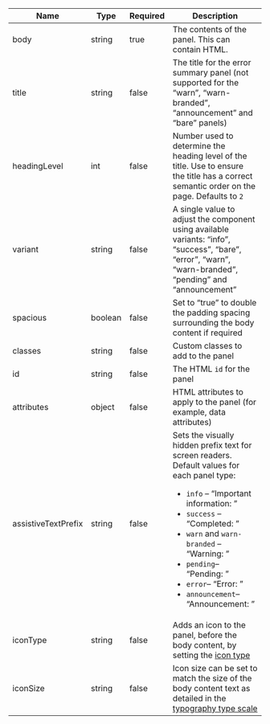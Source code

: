 | Name                | Type    | Required | Description                                                                                                                                                                                                                                                                                                                            |
| ------------------- | ------- | -------- | -------------------------------------------------------------------------------------------------------------------------------------------------------------------------------------------------------------------------------------------------------------------------------------------------------------------------------------- |
| body                | string  | true     | The contents of the panel. This can contain HTML.                                                                                                                                                                                                                                                                                      |
| title               | string  | false    | The title for the error summary panel (not supported for the “warn”, “warn-branded”, “announcement” and “bare” panels)                                                                                                                                                                                                                 |
| headingLevel        | int     | false    | Number used to determine the heading level of the title. Use to ensure the title has a correct semantic order on the page. Defaults to `2`                                                                                                                                                                                             |
| variant             | string  | false    | A single value to adjust the component using available variants: “info”, “success”, “bare”, “error”, “warn”, “warn-branded”, “pending” and “announcement”                                                                                                                                                                              |
| spacious            | boolean | false    | Set to “true” to double the padding spacing surrounding the body content if required                                                                                                                                                                                                                                                   |
| classes             | string  | false    | Custom classes to add to the panel                                                                                                                                                                                                                                                                                                     |
| id                  | string  | false    | The HTML `id` for the panel                                                                                                                                                                                                                                                                                                            |
| attributes          | object  | false    | HTML attributes to apply to the panel (for example, data attributes)                                                                                                                                                                                                                                                                   |
| assistiveTextPrefix | string  | false    | Sets the visually hidden prefix text for screen readers. Default values for each panel type: <ul><li>`info` – “Important information: ”</li><li>`success` – “Completed: ”</li><li>`warn` and `warn-branded` – “Warning: ”</li><li>`pending`– “Pending: ”</li><li>`error`– “Error: ”</li><li>`announcement`– “Announcement: ”</li></ul> |
| iconType            | string  | false    | Adds an icon to the panel, before the body content, by setting the [icon type](/foundations/icons#icon-type)                                                                                                                                                                                                                           |
| iconSize            | string  | false    | Icon size can be set to match the size of the body content text as detailed in the [typography type scale](/foundations/typography/#type-scale)                                                                                                                                                                                        |
